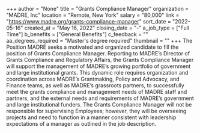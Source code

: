+++
author = "None"
title = "Grants Compliance Manager"
organization = "MADRE, Inc"
location = "Remote, New York"
salary = "80,000"
link = "https://www.madre.org/grants-compliance-manager"
sort_date = "2022-05-16"
created_at = "May 16, 2022"
closing_date = "-"
a_job_type = ["Full Time"]
b_benefits = ["General Benefits"]
c_feedback = ""
aa_degrees_required = "Master's degree required"
thumbnail = ""
+++
The Position
MADRE seeks a motivated and organized candidate to fill the position of Grants Compliance Manager.
Reporting to MADRE’s Director of Grants Compliance and Regulatory Affairs, the Grants Compliance Manager will support the management of MADRE’s growing portfolio of government and large institutional grants. This dynamic role requires organization and coordination across MADRE’s Grantmaking, Policy and Advocacy, and Finance teams, as well as MADRE’s grassroots partners, to successfully meet the grants compliance and management needs of MADRE staff and partners, and the external needs and requirements of MADRE’s government and large institutional funders.
The Grants Compliance Manager will not be responsible for supervising Employees; however, they will be overseeing projects and need to function in a manner consistent with leadership expectations of a manager as outlined in the job description.